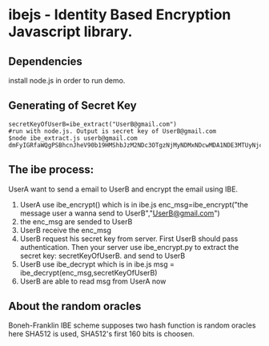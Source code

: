 ibejs - Identity Based Encryption Javascript library.  
===

Dependencies
---

install node.js in order to run demo.
  

Generating of Secret Key
---

	secretKeyOfUserB=ibe_extract("UserB@gmail.com")
	#run with node.js. Output is secret key of UserB@gmail.com
	$node ibe_extract.js userb@gmail.com
	dmFyIGRfaWQgPSBhcnJheV90b19HMShbJzM2NDc3OTgzNjMyNDMxNDcwMDA1NDE3MTUyNjcwMTUwNDA4NTA5NDkyNzkwNDk1Mzk5OTk2OTM1NTE0NzgyMTM2NjUnLCc2NzIwMzY3NzAzMTk1NjkyMzkwNzM4NjM0MDU3MTA1OTAzODE3MzUyODc5OTgyMjgwMTcxNjQ2Mjk0NDk3NzY0MCcsXSk7

The ibe process:
---
UserA want to send a email to UserB and encrypt the email using IBE.

1. UserA use ibe_encrypt() which is in ibe.js 
enc_msg=ibe_encrypt("the message user a wanna send to UserB","UserB@gmail.com") 
2. the enc_msg are sended to UserB
3. UserB receive the enc_msg
4. UserB request his secret key from server. First UserB should pass authentication. Then your server use ibe_encrypt.py to extract the secret key: secretKeyOfUserB. and send to UserB
5. UserB use ibe_decrypt which is in ibe.js
msg = ibe_decrypt(enc_msg,secretKeyOfUserB)
6. UserB are able to read msg from UserA now

About the random oracles
---
Boneh-Franklin IBE scheme supposes two hash function is random oracles
here SHA512 is used, SHA512's first 160 bits is choosen.

